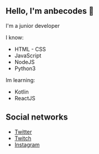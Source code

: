 ## Hello, I'm anbecodes 👋️
I'm a junior developer

I know:
- HTML - CSS
- JavaScript
- NodeJS
- Python3

Im learning: 
- Kotlin
- ReactJS

## Social networks
- [Twitter](https://twitter.com/anbecodes)
- [Twitch](https://twitch.tv/anbecodes)
- [Instagram](https://instagram.com/anbecodes)
